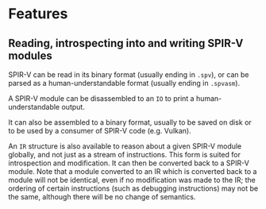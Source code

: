 # Features

## Reading, introspecting into and writing SPIR-V modules

SPIR-V can be read in its binary format (usually ending in `.spv`), or can be parsed as a human-understandable format (usually ending in `.spvasm`).

A SPIR-V module can be disassembled to an `IO` to print a human-understandable output.

It can also be assembled to a binary format, usually to be saved on disk or to be used by a consumer of SPIR-V code (e.g. Vulkan).

An `IR` structure is also available to reason about a given SPIR-V module globally, and not just as a stream of instructions.
This form is suited for introspection and modification. It can then be converted back to a SPIR-V module. Note that a module converted to an IR which is converted back to a module will not be identical, even if no modification was made to the IR; the ordering of certain instructions (such as debugging instructions) may not be the same, although there will be no change of semantics.
